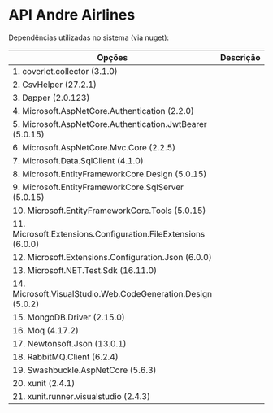 # API Andre Airlines

Dependências utilizadas no sistema (via nuget):

| __Opções__ | __Descrição__ |
|-----|---------------------------|
| 1. coverlet.collector (3.1.0) |
| 2. CsvHelper (27.2.1) |
| 3. Dapper (2.0.123) |
| 4. Microsoft.AspNetCore.Authentication (2.2.0) |
| 5. Microsoft.AspNetCore.Authentication.JwtBearer (5.0.15) |
| 6. Microsoft.AspNetCore.Mvc.Core (2.2.5) |
| 7. Microsoft.Data.SqlClient (4.1.0) |
| 8. Microsoft.EntityFrameworkCore.Design (5.0.15) |
| 9. Microsoft.EntityFrameworkCore.SqlServer (5.0.15) |
| 10. Microsoft.EntityFrameworkCore.Tools (5.0.15) |
| 11. Microsoft.Extensions.Configuration.FileExtensions (6.0.0) |
| 12. Microsoft.Extensions.Configuration.Json (6.0.0) |
| 13. Microsoft.NET.Test.Sdk (16.11.0) |
| 14. Microsoft.VisualStudio.Web.CodeGeneration.Design (5.0.2) |
| 15. MongoDB.Driver (2.15.0) |
| 16. Moq (4.17.2) |
| 17. Newtonsoft.Json (13.0.1) |
| 18. RabbitMQ.Client (6.2.4) 
| 19. Swashbuckle.AspNetCore (5.6.3) |
| 20. xunit (2.4.1) |
| 21. xunit.runner.visualstudio (2.4.3) |
